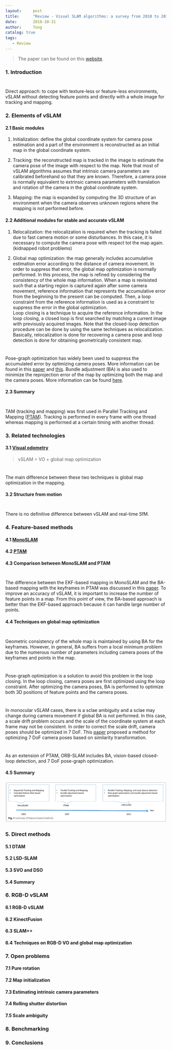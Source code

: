 ```yaml
---
layout:     post
title:      "Review - Visual SLAM algorithms: a survey from 2010 to 2016"
date:       2018-10-31
author:     Tong
catalog: true
tags:
   - Review
---
```


> The paper can be found on this [website][paper-visual-slam].

### 1. Introduction
$$\quad$$ Direct approach: to cope with texture-less or feature-less environments, vSLAM without detecting feature points and directly with 
a whole image for tracking and mapping.

### 2. Elements of vSLAM

#### 2.1 Basic modules

1. Initialization: define the global coordinate system for camera pose estimation and a part of the environment is reconstructed as an initial 
map in the global coordinate system.
 
2. Tracking: the reconstructed map is tracked in the image to estimate the camera pose of the image with respect to the map. Note that most of vSLAM 
algorithms assumes that intrinsic camera parameters are calibrated beforehand so that they are known. Therefore, a camera pose is normally 
equivalent to extrinsic camera parameters with translation and rotation of the camera in the global coordinate system.
 
3. Mapping: the map is expanded by computing the 3D structure of an environment when the camera observes unknown regions where the mapping is 
not performed before.

#### 2.2 Additional modules for stable and accurate vSLAM

1. Relocalization: the relocalization is required when the tracking is failed due to fast camera motion or some disturbances. In this case, it is 
necessary to compute the camera pose with respect tot the map again. (kidnapped robot problems)

2. Global map optimization: the map generally includes accumulative estimation error according to the distance of camera movement. In order to suppress 
that error, the global map optimization is normally performed. In this process, the map is refined by considering the consistency of the whole map 
information. When a map is revisisted such that a starting region is captured again after some camera movement, reference information that 
represents the accumulative error from the beginning to the present can be computed. Then, a loop constraint from the reference information is used 
as a constraint to suppress the error in the global optimization. <br> Loop closing is a technique to acquire the reference information. In the loop 
closing, a closed loop is first searched by matching a current image with previously acquired images. Note that the closed-loop detection procedure 
can be done by using the same techniques as relocalization. Basically, relocalization is done for recovering a camera pose and loop detection is 
done for obtaining geometrically consistent map.

$$\quad$$ Pose-graph optimization has widely been used to suppress the accumulated error by optimizing camera poses. More information can be found 
in this [paper][paper-graph-based] and [this][paper-g2o]. Bundle adjustment (BA) is also used to minimize the reprojection error of the map by 
optimizing both the map and the camera poses. More information can be found [here][paper-ba].

#### 2.3 Summary

$$\quad$$ TAM (tracking and mapping) was first used in Parallel Tracking and Mapping ([PTAM][paper-ptam]). Tracking is performed in every frame with 
one thread whereas mapping is performed at a certain timing with another thread.

### 3. Related technologies

#### 3.1 [Visual odometry][website-vo]

> vSLAM = VO + global map optimization 

$$\quad$$ The main difference between these two techniques is global map optimization in the mapping.

#### 3.2 Structure from motion

$$\quad$$ There is no definitive difference between vSLAM and real-time SfM.

### 4. Feature-based methods

#### 4.1 [MonoSLAM][paper-monoslam]

#### 4.2 [PTAM][paper-ptam]

#### 4.3 Comparison between MonoSLAM and PTAM

$$\quad$$ The difference between the EKF-based mapping in MonoSLAM and the BA-based mapping with the keyframes in PTAM was discussed in this 
[paper][paper-why-filter]. To improve an accuracy of vSLAM, it is important to increase the number of feature points in a map. From this point of 
view, the BA-based approach is better than the EKF-based approach because it can handle large number of points. 

#### 4.4 Techniques on global map optimization

$$\quad$$ Geometric consistency of the whole map is maintained by using BA for the keyframes. However, in general, BA suffers from a local minimum 
problem due to the numerous number of parameters including camera poses of the keyframes and points in the map.

$$\quad$$ Pose-graph optimization is a solution to avoid this problem in the loop closing. In the loop closing, camera poses are first optimized 
using the loop constraint. After optimizing the camera poses, BA is performed to optimize both 3D positions of feature points and the 
camera poses.

$$\quad$$ In monocular vSLAM cases, there is a sclae ambiguity and a sclae may change during camera movement if global BA is not performed. In this 
case, a scale drift problem occurs and the scale of the coordinate system at each frame may not be consistent. In order to correct the scale drift, 
camera poses should be optimized in 7 DoF. This [paper][paper-7-DoF] proposed a method for optimizing 7 DoF camera poses based on similarity 
transformation. 

$$\quad$$ As an extension of PTAM, ORB-SLAM includes BA, vision-based closed-loop detection, and 7 DoF pose-graph optimization.

#### 4.5 Summary

![](https://raw.githubusercontent.com/TongLing916/tongling916.github.io/master/img/post-feature-based-methods.PNG)

### 5. Direct methods

#### 5.1 DTAM

#### 5.2 LSD-SLAM

#### 5.3 SVO and DSO

#### 5.4 Summary

### 6. RGB-D vSLAM

#### 6.1 RGB-D vSLAM

#### 6.2 KinectFusion

#### 6.3 SLAM++

#### 6.4 Techniques on RGB-D VO and global map optimization

### 7. Open problems

#### 7.1 Pure rotation

#### 7.2 Map initialization

#### 7.3 Estimating intrinsic camera parameters

#### 7.4 Rolling shutter distortion

#### 7.5 Scale ambiguity

### 8. Benchmarking

### 9. Conclusions


[paper-visual-slam]: https://ipsjcva.springeropen.com/track/pdf/10.1186/s41074-017-0027-2
[paper-ptam]: https://www.robots.ox.ac.uk/~vgg/rg/papers/klein_murray__2007__ptam.pdf
[paper-monoslam]: https://www.doc.ic.ac.uk/~ajd/Publications/davison_etal_pami2007.pdf
[paper-graph-based]: http://www2.informatik.uni-freiburg.de/~stachnis/pdf/grisetti10titsmag.pdf
[paper-g2o]: https://europa.informatik.uni-freiburg.de/files/kuemmerle11icra.pdf
[paper-ba]: http://lingtong.de/2018/11/01/Bundle-Adjustment/
[website-vo]: http://lingtong.de/2018/10/29/Review-VO-Part-I-And-II/
[paper-why-filter]: https://www.doc.ic.ac.uk/~ajd/Publications/strasdat_etal_ivc2012.pdf
[paper-7-DoF]: http://roboticsproceedings.org/rss06/p10.pdf